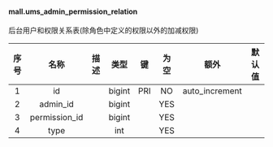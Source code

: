 #### mall.ums_admin_permission_relation 
后台用户和权限关系表(除角色中定义的权限以外的加减权限)

| 序号 | 名称 | 描述 | 类型 | 键 | 为空 | 额外 | 默认值 |
| :--: | :--: | :--: | :--: | :--: | :--: | :--: | :--: |
| 1 | id |  | bigint | PRI | NO | auto_increment |  |
| 2 | admin_id |  | bigint |  | YES |  |  |
| 3 | permission_id |  | bigint |  | YES |  |  |
| 4 | type |  | int |  | YES |  |  |
